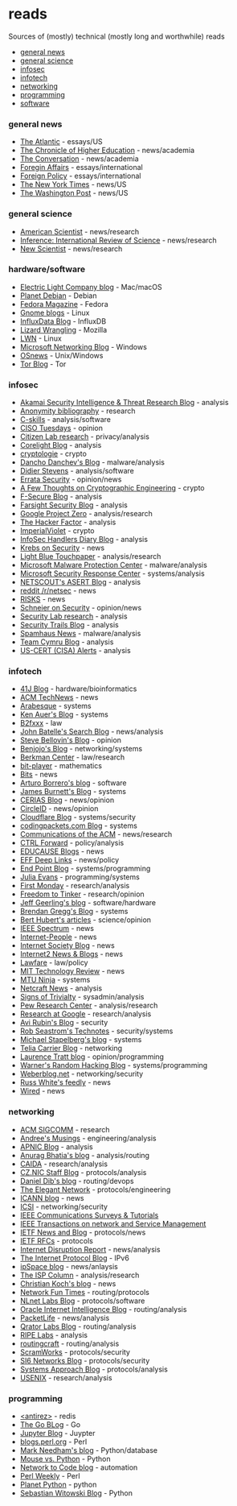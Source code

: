 # reads
Sources of (mostly) technical (mostly long and worthwhile) reads

* [general news](#general-news)
* [general science](#general-science)
* [infosec](#infosec)
* [infotech](#infotech)
* [networking](#networking)
* [programming](#programming)
* [software](#software)

### general news
* [The Atlantic](https://www.theatlantic.com) - essays/US
* [The Chronicle of Higher Education](https://www.chronicle.com/) - news/academia
* [The Conversation](https://theconversation.com) - news/academia
* [Foregin Affairs](https://www.foreignaffairs.com) - essays/international
* [Foreign Policy](https://foreignpolicy.com/) - essays/international
* [The New York Times](https://www.nytimes.com) - news/US
* [The Washington Post](https://www.washingtonpost.com) - news/US

### general science
* [American Scientist](https://www.americanscientist.org) - news/research
* [Inference: International Review of Science](https://inference-review.com/) - news/research
* [New Scientist](https://www.newscientist.com/) - news/research

### hardware/software
* [Electric Light Company blog](https://eclecticlight.co/) - Mac/macOS
* [Planet Debian](https://planet.debian.org/) - Debian
* [Fedora Magazine](https://fedoramagazine.org/) - Fedora
* [Gnome blogs](https://blogs.gnome.org/) - Linux
* [InfluxData Blog](https://www.influxdata.com/blog/) - InfluxDB
* [Lizard Wrangling](https://blog.lizardwrangler.com/) - Mozilla
* [LWN](https://lwn.net/) - Linux
* [Microsoft Networking Blog](https://techcommunity.microsoft.com/t5/networking-blog/bg-p/NetworkingBlog) - Windows
* [OSnews](https://www.osnews.com/) - Unix/Windows
* [Tor Blog](https://blog.torproject.org/) - Tor

### infosec
* [Akamai Security Intelligence &amp; Threat Research Blog](https://blogs.akamai.com/sitr/) - analysis
* [Anonymity bibliography](https://www.freehaven.net/anonbib/) - research
* [C-skills](https://c-skills.blogspot.com/) - analysis/software
* [CISO Tuesdays](https://medium.com/ciso-tuesdays) - opinion
* [Citizen Lab research](https://citizenlab.ca/category/research/) - privacy/analysis
* [Corelight Blog](https://corelight.blog/) - analysis
* [cryptologie](https://cryptologie.net/) - crypto
* [Dancho Danchev's Blog](https://ddanchev.blogspot.com/) - malware/analysis
* [Didier Stevens](https://blog.didierstevens.com/) - analysis/software
* [Errata Security](http://blog.erratasec.com/) - opinion/news
* [A Few Thoughts on Cryptographic Engineering](http://blog.cryptographyengineering.com/) - crypto
* [F-Secure Blog](https://blog.f-secure.com/) - analysis
* [Farsight Security Blog](https://www.farsightsecurity.com/blog/) - analysis
* [Google Project Zero](https://googleprojectzero.blogspot.com/) - analysis/research
* [The Hacker Factor](http://www.hackerfactor.com/blog/) - analysis
* [ImperialViolet](https://www.imperialviolet.org/) - crypto
* [InfoSec Handlers Diary Blog](https://isc.sans.edu/diary.html) - analysis
* [Krebs on Security](http://krebsonsecurity.com/) - news
* [Light Blue Touchpaper](https://www.lightbluetouchpaper.org/) - analysis/research
* [Microsoft Malware Protection Center](https://blogs.technet.microsoft.com/mmpc/) - malware/analysis
* [Microsoft Security Response Center](https://msrc-blog.microsoft.com/) - systems/analysis
* [NETSCOUT's ASERT Blog](https://www.netscout.com/asert) - analysis
* [reddit /r/netsec](https://www.reddit.com/r/netsec/) - news
* [RISKS](http://catless.ncl.ac.uk/Risks) - news
* [Schneier on Security](https://www.schneier.com/) - opinion/news
* [Security Lab research](https://securitylab.github.com/research) - analysis
* [Security Trails Blog](https://securitytrails.com/blog) - analysis
* [Spamhaus News](https://www.spamhaus.org/news/) - malware/analysis
* [Team Cymru Blog](https://team-cymru.com/resources/blog/) - analysis
* [US-CERT (CISA) Alerts](https://us-cert.cisa.gov/ncas/alerts) - analysis

### infotech
* [41J Blog](https://41j.com/blog/) - hardware/bioinformatics
* [ACM TechNews](http://technews.acm.org/) - news
* [Arabesque](https://sanctum.geek.nz/arabesque/) - systems
* [Ken Auer's Blog](http://biplane.com.au/blog/) - systems
* [B2fxxx](https://b2fxxx.blogspot.com/) - law
* [John Batelle's Search Blog](http://battellemedia.com/) - news/analysis
* [Steve Bellovin's Blog](https://www.cs.columbia.edu/~smb/blog/) - opinion
* [Benjojo's Blog](https://blog.benjojo.co.uk/) - networking/systems
* [Berkman Center](https://cyber.law.harvard.edu/) - law/research
* [bit-player](http://bit-player.org/) - mathematics
* [Bits](http://www.nytimes.com/column/bits) - news
* [Arturo Borrero's blog](https://ral-arturo.org/) - software
* [James Burnett's Blog](https://blog.dical.org/) - systems
* [CERIAS Blog](https://www.cerias.purdue.edu/site/blog) - news/opinion
* [CircleID](http://www.circleid.com/) - news/opinion
* [Cloudflare Blog](https://blog.cloudflare.com/) - systems/security
* [codingpackets.com Blog](https://codingpackets.com/blog/recent/) - systems
* [Communications of the ACM](https://cacm.acm.org/magazines/) - news/research
* [CTRL Forward](https://www.wilsoncenter.org/blogs/ctrl-forward) - policy/analysis
* [EDUCAUSE Blogs](https://er.educause.edu/blogs/) - news
* [EFF Deep Links](https://www.eff.org/deeplinks) - news/policy
* [End Point Blog](https://www.endpoint.com/blog) - systems/programming
* [Julia Evans](https://jvns.ca/) - programming/systems
* [First Monday](http://firstmonday.org/) - research/analysis
* [Freedom to Tinker](https://freedom-to-tinker.com/) - research/opinion
* [Jeff Geerling's blog](https://www.jeffgeerling.com/blog) - software/hardware
* [Brendan Gregg's Blog](http://www.brendangregg.com/blog/) - systems
* [Bert Hubert's articles](https://berthub.eu/articles/) - science/opinion
* [IEEE Spectrum](https://spectrum.ieee.org/) - news
* [Internet-People](https://ip.topicbox.com/groups/ip) - news
* [Internet Society Blog](https://www.internetsociety.org/blog/) - news
* [Internet2 News & Blogs](https://internet2.edu/news/) - news
* [Lawfare](https://www.lawfareblog.com/) - law/policy
* [MIT Technology Review](https://www.technologyreview.com/) - news
* [MTU Ninja](https://vincent.bernat.ch/en/blog) - systems
* [Netcraft News](https://news.netcraft.com/) - analysis
* [Signs of Trivialty](https://www.netmeister.org/blog/) - sysadmin/analysis
* [Pew Research Center](http://www.pewinternet.org/) - analysis/research
* [Research at Google](https://research.google.com/) - research/analysis
* [Avi Rubin's Blog](http://avi-rubin.blogspot.com/) - security
* [Rob Seastrom's Technotes](https://technotes.seastrom.com/) - security/systems
* [Michael Stapelberg's blog](https://michael.stapelberg.ch/posts/) - systems
* [Telia Carrier Blog](https://blog.teliacarrier.com/) - networking
* [Laurence Tratt blog](https://tratt.net/laurie/blog/) - opinion/programming
* [Warner's Random Hacking Blog](http://bsdimp.blogspot.com/) - systems/programming
* [Weberblog.net](https://weberblog.net/) - networking/security
* [Russ White's feedly](https://feedly.com/riw777) - news
* [Wired](https://www.wired.com) - news

### networking
* [ACM SIGCOMM](http://www.sigcomm.org/) - research
* [Andree's Musings](https://toonk.io/index.html) - engineering/analysis
* [APNIC Blog](https://blog.apnic.net/) - analysis
* [Anurag Bhatia's blog](https://anuragbhatia.com/) - analysis/routing
* [CAIDA](https://www.caida.org/) - research/analysis
* [CZ.NIC Staff Blog](https://en.blog.nic.cz/) - protocols/analysis
* [Daniel Dib's blog](https://lostintransit.se/) - routing/devops
* [The Elegant Network](https://elegantnetwork.github.io/) - protocols/engineering
* [ICANN blog](https://www.icann.org/news/blog) - news
* [ICSI](http://icir.org/) - networking/security
* [IEEE Communications Surveys & Tutorials](https://www.comsoc.org/publications/journals/ieee-comst)
* [IEEE Transactions on network and Service Management](https://www.comsoc.org/publications/journals/ieee-tnsm)
* [IETF News and Blog](https://www.ietf.org/blog/) - protocols/news
* [IETF RFCs](https://www.rfc-editor.org/) - protocols
* [Internet Disruption Report](https://internetdisruption.report/) - news/analysis
* [The Internet Protocol Blog](https://theinternetprotocolblog.wordpress.com/) - IPv6
* [ipSpace blog](http://blog.ipspace.net/) - news/anlaysis
* [The ISP Column](http://www.potaroo.net/ispcol/) - analysis/research
* [Christian Koch's blog](https://www.c8k3.com/) - news
* [Network Fun Times](https://www.networkfuntimes.com/) - routing/protocols
* [NLnet Labs Blog](https://medium.com/nlnetlabs) - protocols/software
* [Oracle Internet Intelligence Blog](https://blogs.oracle.com/internetintelligence/) - routing/analysis
* [PacketLife](http://packetlife.net/blog/) - news/analysis
* [Qrator Labs Blog](https://blog.qrator.net/en/) - routing/analysis
* [RIPE Labs](https://labs.ripe.net/) - analysis
* [routingcraft](https://routingcraft.net/) - routing/analysis
* [ScramWorks](https://articles.scramworks.net/) - protocols/security
* [SI6 Networks Blog](http://blog.si6networks.com/) - protocols/security
* [Systems Approach Blog](https://www.systemsapproach.org/blog) - protocols/analysis
* [USENIX](https://www.usenix.org/) - research/analysis

### programming
* [&lt;antirez&gt;](http://antirez.com) - redis
* [The Go BLog](https://blog.golang.org/) - Go
* [Jupyter Blog](https://blog.jupyter.org/) - Juypter
* [blogs.perl.org](http://blogs.perl.org/) - Perl
* [Mark Needham's blog](http://www.markhneedham.com/blog/) - Python/database
* [Mouse vs. Python](https://www.blog.pythonlibrary.org/) - Python
* [Network to Code blog](https://blog.networktocode.com/) - automation
* [Perl Weekly](http://perlweekly.com/) - Perl
* [Planet Python](https://planetpython.org/) - python
* [Sebastian Witowski Blog](https://switowski.com/blog/) - Python
